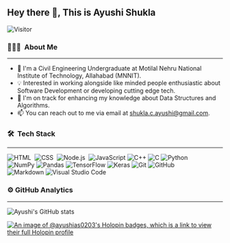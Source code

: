 ## Hey there 👋, This is Ayushi Shukla    

![Visitor](https://visitor-badge.laobi.icu/badge?page_id=ayushias0203)

 ### 👨🏻‍💻 &nbsp;About Me
 <hr>

<!-- **Ayushias0203/ayushias0203** is a ✨ _special_ ✨ repository because its `README.md` (this file) appears on your GitHub profile. -->

<!-- Here are some ideas to get you started: -->

- 🔭 I'm a Civil Engineering Undergraduate at Motilal Nehru National Institute of Technology, Allahabad (MNNIT).
- 💡 Interested in working alongside like minded people enthusiastic about Software Development or developing cutting edge tech.
- 🌱 I'm on track for enhancing my knowledge about Data Structures and Algorithms.
- 📫 You can reach out to me via email at shukla.c.ayushi@gmail.com.

<!-- # Tech Stack -->
<!-- HTML  CSS  Node.js  Django Git 
GitHub  Markdown Visual Studio Code 
C  C++  Androidstudio -->
<!-- https://camo.githubusercontent.com/c8d13e1c596a6726b1da8475a9299fac133f95ef009083b48be01f975a44987e/68747470733a2f2f696d672e736869656c64732e696f2f62616467652f2d48544d4c2d3035313232413f7374796c653d666c6174266c6f676f3d48544d4c35
 -->
 ### 🛠 &nbsp;Tech Stack
<hr>

![HTML](https://img.shields.io/badge/-HTML-05122A?style=flat&logo=HTML5)&nbsp;
![CSS](https://img.shields.io/badge/-CSS-05122A?style=flat&logo=CSS3&logoColor=1572B6)&nbsp;
![Node.js](https://img.shields.io/badge/-nodejs-05122A?style=flat&logo=node.js&logoColor=FFA518)&nbsp;
![JavaScript](https://img.shields.io/badge/-javascript-05122A?style=flat&logo=javascript&logoColor=FFA518)
![C++](https://img.shields.io/badge/-c++-05122A?style=flat&logo=c++&logoColor=FFA518)
![C](https://img.shields.io/badge/-c-05122A?style=flat&logo=c&logoColor=FFA518)
![Python](https://img.shields.io/badge/-python-05122A?style=flat&logo=python&logoColor=FFA518)&nbsp;\
![NumPy](https://img.shields.io/badge/-numpy-05122A?style=flat&logo=numpy&logoColor=FFA518)
![Pandas](https://img.shields.io/badge/-pandas-05122A?style=flat&logo=pandas&logoColor=FFA518)
![TensorFlow](https://img.shields.io/badge/-tensorflow-05122A?style=flat&logo=tensorflow&logoColor=FFA518)
![Keras](https://img.shields.io/badge/-keras-05122A?style=flat&logo=keras&logoColor=FFA518)
![Git](https://img.shields.io/badge/-Git-05122A?style=flat&logo=git)
![GitHub](https://img.shields.io/badge/-GitHub-05122A?style=flat&logo=github)&nbsp;\
![Markdown](https://img.shields.io/badge/-Markdown-05122A?style=flat&logo=markdown)
![Visual Studio Code](https://img.shields.io/badge/-Visual%20Studio%20Code-05122A?style=flat&logo=visual-studio-code&logoCol…)


<!-- <img align="center" src="https://github-readme-stats.vercel.app/api/<CARD_TYPE>/?username=<USERNAME>&theme=<THEME_NAME>" />
![Top Langs](https://github-readme-stats.vercel.app/api/top-langs/?username=ayushias0203) -->

<!-- Actual text -->

<!-- You can find me on [![LinkedIn][1.2]][1], or on [![LinkedIn][3.2]][3].

<!-- Icons -->

<!-- [1.2]: http://i.imgur.com/wWzX9uB.png (twitter icon without padding)
[3.2]: https://raw.githubusercontent.com/MartinHeinz/MartinHeinz/master/linkedin-3-16.png (LinkedIn icon without padding) -->

<!-- Links to your social media accounts -->

<!-- [1]: https://twitter.com/Martin_Heinz_
[2]: www.linkedin.com/in/ayushi-shukla-760a931bb       -->
<!-- https://www.linkedin.com/in/heinz-martin/ -->
### ⚙️ GitHub Analytics
<hr>

![Ayushi's GitHub stats](https://github-readme-stats.vercel.app/api?username=ayushias0203&show_icons=true&theme=algolia&class=mcss)

<!-- ![Top Langs](https://github-readme-stats.vercel.app/api/top-langs/?username=ayushias0203) -->

[![An image of @ayushias0203's Holopin badges, which is a link to view their full Holopin profile](https://holopin.me/ayushias0203)](https://holopin.io/@ayushias0203)
